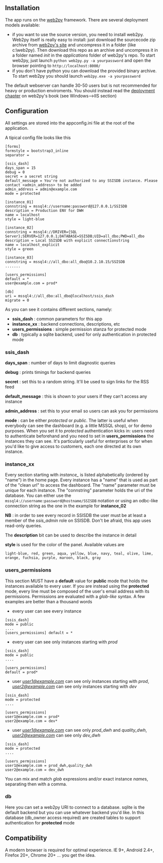 
## Installation
The app runs on the [web2py](http://www.web2py.com) framework.
There are several deployment models available:
 - if you want to use the source version, you need to install web2py.
  Web2py itself is really easy to install: just download the sourcecode zip
  archive from [web2py's site](http://www.web2py.com) and uncompress it in a folder
  (like c:\web2py). Then download this repo as an archive and uncompress it in a folder
  named *init* in the *applications* folder of web2py's repo.
  To start web2py, just launch ```python web2py.py -a yourpassword``` and open the browser
  pointing to ```http://localhost:8000/```
 - if you don't have python you can download the provided binary archive. To start web2py
 you should launch ```web2py.exe -a yourpassword```

The default webserver can handle 30-50 users but is not recommended for heavy or production
enviroments. You should instead read the [deployment chapter](http://web2py.com/books/default/chapter/29/13/deployment-recipes)
on web2py's book (see Windows-->IIS section)

## Configuration
All settings are stored into the appconfig.ini file at the root of the
application.

A tipical config file looks like this

```
[forms]
formstyle = bootstrap3_inline
separator = 

[ssis_dash]
days_span = 15
debug = 0
secret = a secret string
default_message = You're not authorized to any SSISDB instance. Please contact <admin_address> to be added
admin_address = admin@example.com
mode = protected

[instance_01]
connstring = mssql4://username:password@127.0.0.1/SSISDB
description = Production ENV for DWH
name = localhost
style = light-blue

[instance_02]
connstring = mssql4://DRIVER={SQL Server};SERVER=127.0.0.1;DATABASE=SSISDB;UID=all_dbo;PWD=all_dbo
description = Local SSISDB with explicit connectionstring
name = localhost_explicit
style = green

[instance_03]
connstring = mssql4://all_dbo:all_dbo@10.2.10.15/SSISDB
.......

[users_permissions]
default = *
user@example.com = prod*

[db]
uri = mssql4://all_dbo:all_dbo@localhost/ssis_dash
migrate = 0
```

As you can see it contains different sections, namely:

 - **ssis_dash** : common parameters for this app
 - **instance_xx** : backend connections, descriptions, etc
 - **users_permissions** : simple permission stanza for protected mode
 - **db** : typically a sqlite backend, used for only authentication in protected mode

### ssis_dash

**days_span** : number of days to limit diagnostic queries

**debug** : prints timings for backend queries

**secret** : set this to a random string. It'll be used to sign links for the RSS feed

**default_message** : this is shown to your users if they can't access any instance

**admin_address** : set this to your email so users can ask you for permissions

**mode** : can be either *protected* or *public*. The latter is useful when everybody
can see the dashboard (e.g. a little MSSQL shop), or for demo purposes.
When you set it to *protected* authentication kicks in: users need to authenticate
beforehand and you need to set in **users_permissions** the instances they can see.
It's particularly useful for enterprises or for when you'd like to give access to customers,
each one directed at its own instance.

### instance_xx
Every section starting with *instance_* is listed alphabetically (ordered by "name") in the home page.
Every instance has a "name" that is used as part of the "clean url" to access
the dashboard. The "name" parameter must be unique for each instance.
The "connstring" parameter holds the uri of the database.
You can either use the ```mssql4://username:password@hostname/SSISDB``` notation or using an
odbc-like connection string as the one in the example for **instance_02**

**NB** : in order to see every record in SSISDB the user must be at least a member 
of the *ssis_admin* role on SSISDB.
Don't be afraid, this app uses read-only queries.

The **description** bit can be used to describe the instance in detail

**style** is used for the color of the panel. Available values are

```light-blue, red, green, aqua, yellow, blue, navy, teal, olive, lime, orange, fuchsia, purple, maroon, black, gray```

### users_permissions

This section MUST have a **default** value for **public** mode that holds the
instances available to every user.
If you are instead using the **protected** mode, every line must be composed
of the user's email address with its permissions.
Permissions are evaluated with a *glob-like* syntax. A few examples are better
than a thousand words

 - every user can see every instance

 ```
 [ssis_dash]
 mode = public
 ....
 [users_permissions] default = *
 ```
 - every user can see only instances starting with *prod*

 ```
 [ssis_dash]
 mode = public
 ....

 [users_permissions]
 default = prod*
 ```
 - user *user1@example.com* can see only instances starting with *prod*,
   *user2@example.com* can see only instances starting with *dev*

 ```
 [ssis_dash]
 mode = protected
 ....

 [users_permissions]
 user1@example.com = prod*
 user2@example.com = dev*
 ```
 - user *user1@example.com* can see only *prod_dwh* and *quality_dwh*,
  *user2@example.com* can see only *dev_dwh*

 ```
 [ssis_dash]
 mode = protected
 ....

 [users_permissions]
 user1@example.com = prod_dwh,quality_dwh
 user2@example.com = dev_dwh
 ```

You can mix and match *glob* expressions and/or exact instance *name*s, separating
then with a comma.

### db
Here you can set a web2py URI to connect to a database. sqlite is the default backend
but you can use whatever backend you'd like. In this database (db_owner access required)
are created tables to support authentication for **protected** mode


## Compatibility
A modern browser is required for optimal experience.
IE 9+, Android 2.4+, Firefox 20+, Chrome 20+ ... you get the idea.
